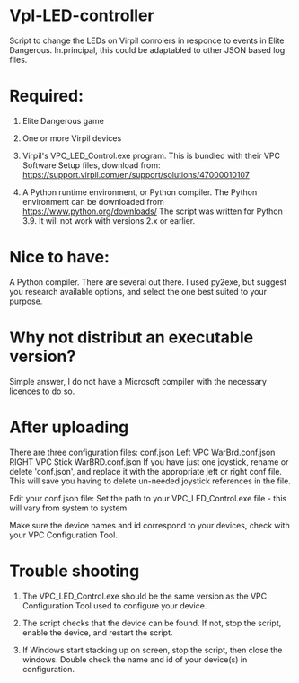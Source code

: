# Vpl-LED-controller
Script to change the LEDs on Virpil conrolers in responce to events in Elite Dangerous.
In.principal, this could be adaptabled to other JSON based log files.

# Required:
1) Elite Dangerous game

2) One or more Virpil devices

3) Virpil's VPC_LED_Control.exe program.  This is bundled with their VPC Software Setup files, download from: https://support.virpil.com/en/support/solutions/47000010107

4) A Python runtime environment, or Python compiler.  The Python environment can be downloaded from https://www.python.org/downloads/
   The script was written for Python 3.9.
   It will not work with versions 2.x or earlier.

# Nice to have:
A Python compiler.  There are several out there.  I used py2exe, but suggest you research available options, and select the one best suited to your purpose.

# Why not distribut an executable version?
Simple answer, I do not have a Microsoft compiler with the necessary licences to do so.

# After uploading
There are three configuration files:
   conf.json
   Left VPC WarBrd.conf.json
   RIGHT VPC Stick WarBRD.conf.json
If you have just one joystick, rename or delete 'conf.json', and replace it with the appropriate jeft or right conf file.
This will save you having to delete un-needed joystick references in the file.

Edit your conf.json file:
Set the path to your VPC_LED_Control.exe file - this will vary from system to system.

Make sure the device names and id correspond to your devices, check with your VPC Configuration Tool.

# Trouble shooting
1) The VPC_LED_Control.exe should be the same version as the VPC Configuration Tool used to configure your device.

2) The script checks that the device can be found. If not, stop the script, enable the device, and restart the script.

3) If Windows start stacking up on screen, stop the script, then close the windows.  Double check the name and id of your device(s) in configuration.
